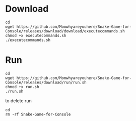 # Download
```
cd
wget https://github.com/Momwhyareyouhere/Snake-Game-for-Console/releases/download/download/executecommands.sh
chmod +x executecommands.sh
./executecommands.sh
```
# Run
```
cd
wget https://github.com/Momwhyareyouhere/Snake-Game-for-Console/releases/download/run/run.sh
chmod +x run.sh
./run.sh
```

 to delete run 

 ```
cd
rm -rf Snake-Game-for-Console
```

